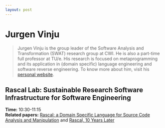 ```yaml
---
layout: post
---
```


# Jurgen Vinju
> Jurgen Vinju is the group leader of the Software Analysis and Transformation (SWAT) research group at CWI.
He is also a part-time full professor at TU/e.
His research is focused on metaprogramming and its application in (domain specific) language engineering and software reverse engineering.
To know more about him, visit his [personal website](https://homepages.cwi.nl/~jurgenv/).

## Rascal Lab: Sustainable Research Software Infrastructure for Software Engineering

**Time:** 10:30-11:15 <br>
**Related papers:** [Rascal: a Domain Specific Language for Source Code Analysis and
Manipulation](https://homepages.cwi.nl/~jurgenv/papers/SCAM-2009.pdf) and [Rascal, 10 Years Later](https://homepages.cwi.nl/~jurgenv/papers/scam-2019.pdf)
